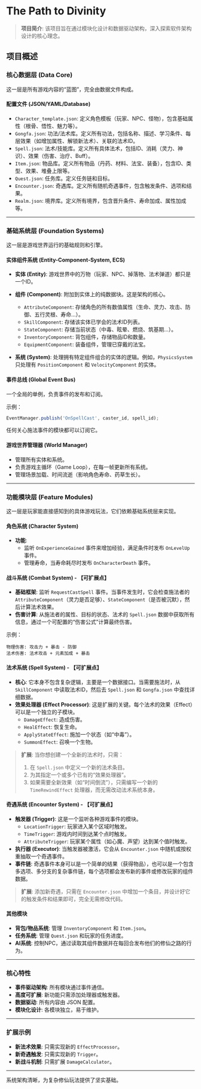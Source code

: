  
# The Path to Divinity

> **项目简介**: 该项目旨在通过模块化设计和数据驱动架构，深入探索软件架构设计的核心理念。

## 项目概述

### 核心数据层 (Data Core)
这一层是所有游戏内容的“蓝图”，完全由数据文件构成。

#### 配置文件 (JSON/YAML/Database)

- `Character_template.json`: 定义角色模板（玩家、NPC、怪物），包含基础属性（根骨、悟性、魅力等）。
- `Gongfa.json`: 功法/法术库。定义所有功法，包括名称、描述、学习条件、每层效果（如增加属性、解锁新法术）、关联的法术ID。
- `Spell.json`: 法术/技能库。定义所有具体法术，包括ID、消耗（灵力、神识）、效果（伤害、治疗、Buff）。
- `Item.json`: 物品库。定义所有物品（丹药、材料、法宝、装备），包含ID、类型、效果、堆叠上限等。
- `Quest.json`: 任务库。定义任务链和目标。
- `Encounter.json`: 奇遇库。定义所有随机奇遇事件，包含触发条件、选项和结果。
- `Realm.json`: 境界库。定义所有境界，包含晋升条件、寿命加成、属性加成等。

---

### 基础系统层 (Foundation Systems)

这一层是游戏世界运行的基础规则和引擎。

#### 实体组件系统 (Entity-Component-System, ECS)

- **实体 (Entity)**: 游戏世界中的万物（玩家、NPC、掉落物、法术弹道）都只是一个ID。
- **组件 (Component)**: 附加到实体上的纯数据块。这是架构的核心。
  - `AttributeComponent`: 存储角色的所有数值属性（生命、灵力、攻击、防御、五行灵根、寿命…）。
  - `SkillComponent`: 存储该实体已学会的法术ID列表。
  - `StateComponent`: 存储当前状态（中毒、眩晕、燃烧、筑基期…）。
  - `InventoryComponent`: 背包组件，存储物品ID和数量。
  - `EquipmentComponent`: 装备组件，管理已穿戴的法宝。

- **系统 (System)**: 处理拥有特定组件组合的实体的逻辑。例如，`PhysicsSystem` 只处理有 `PositionComponent` 和 `VelocityComponent` 的实体。

#### 事件总线 (Global Event Bus)

一个全局的单例，负责事件的发布和订阅。

示例：
```javascript
EventManager.publish('OnSpellCast', caster_id, spell_id);
```
任何关心施法事件的模块都可以订阅它。

#### 游戏世界管理器 (World Manager)

- 管理所有实体和系统。
- 负责游戏主循环（Game Loop），在每一帧更新所有系统。
- 管理场景加载、时间流逝（影响角色寿命、药草生长）。

---

### 功能模块层 (Feature Modules)

这一层是玩家能直接感知到的具体游戏玩法，它们依赖基础系统层来实现。

#### 角色系统 (Character System)

- **功能**:
  - 监听 `OnExperienceGained` 事件来增加经验，满足条件时发布 `OnLevelUp` 事件。
  - 管理寿命，当寿命耗尽时发布 `OnCharacterDeath` 事件。

#### 战斗系统 (Combat System) - 【可扩展点】

- **基础框架**: 监听 `RequestCastSpell` 事件。当事件发生时，它会检查施法者的 `AttributeComponent`（灵力是否足够）、`StateComponent`（是否被沉默），然后计算法术效果。
- **伤害计算**: 从施法者的属性、目标的状态、法术的 `Spell.json` 数据中获取所有信息，通过一个可配置的“伤害公式”计算最终伤害。

示例：
```text
物理伤害: 攻击力 + 暴击 - 防御
法术伤害: 法术攻击 + 元素加成 + 暴击
```

#### 法术系统 (Spell System) - 【可扩展点】

- **核心**: 它本身不包含复杂逻辑，主要是一个数据接口。当需要施法时，从 `SkillComponent` 中读取法术ID，然后去 `Spell.json` 和 `Gongfa.json` 中查找详细数据。
- **效果处理器 (Effect Processor)**: 这是扩展的关键。每个法术的效果（Effect）可以是一个独立的子模块。
  - `DamageEffect`: 造成伤害。
  - `HealEffect`: 恢复生命。
  - `ApplyStateEffect`: 施加一个状态（如“中毒”）。
  - `SummonEffect`: 召唤一个生物。

> **扩展**: 当你想创建一个全新的法术时，只需：
> 1. 在 `Spell.json` 中定义一个新的法术条目。
> 2. 为其指定一个或多个已有的“效果处理器”。
> 3. 如果需要全新效果（如“时间倒流”），只需编写一个新的 `TimeRewindEffect` 处理器，而无需改动法术系统本身。

#### 奇遇系统 (Encounter System) - 【可扩展点】

- **触发器 (Trigger)**: 这是一个监听各种游戏事件的模块。
  - `LocationTrigger`: 玩家进入某个区域时触发。
  - `TimeTrigger`: 游戏内时间到达某个点时触发。
  - `AttributeTrigger`: 玩家某个属性（如心魔、声望）达到某个值时触发。
- **执行器 (Executor)**: 当触发器被激活，它会从 `Encounter.json` 中随机或按权重抽取一个奇遇事件。
- **事件链**: 奇遇事件本身可以是一个简单的结果（获得物品），也可以是一个包含多选项、多分支的复杂事件链，每个选项都会发布新的事件或修改玩家的组件数据。

> **扩展**: 添加新奇遇，只需在 `Encounter.json` 中增加一个条目，并设计好它的触发条件和结果即可，完全无需修改代码。

#### 其他模块

- **背包/物品系统**: 管理 `InventoryComponent` 和 `Item.json`。
- **任务系统**: 管理 `Quest.json` 和玩家的任务进度。
- **AI系统**: 控制NPC，通过读取其组件数据并在每回合发布他们的修仙之路的行为。

---

### 核心特性

- **事件驱动架构**: 所有模块通过事件通信。
- **高度可扩展**: 新功能只需添加处理器或触发器。
- **数据驱动**: 所有内容由 JSON 配置。
- **模块化设计**: 各模块独立，易于维护。

---

### 扩展示例

- **新法术效果**: 只需实现新的 `EffectProcessor`。
- **新奇遇触发**: 只需实现新的 `Trigger`。
- **新战斗机制**: 只需扩展 `DamageCalculator`。

---

系统架构清晰，为复杂修仙玩法提供了坚实基础。